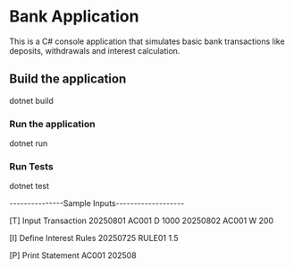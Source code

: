 # Bank Application

This is a C# console application that simulates basic bank transactions like deposits, withdrawals and interest calculation.

## Build the application
dotnet build

### Run the application
dotnet run

### Run Tests
dotnet test 


---------------Sample Inputs-------------------

[T] Input Transaction
20250801 AC001 D 1000
20250802 AC001 W 200

[I] Define Interest Rules
20250725 RULE01 1.5

[P] Print Statement
AC001 202508
